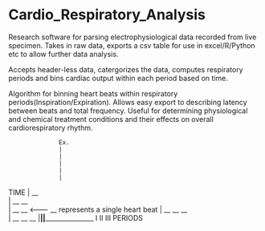 # Cardio_Respiratory_Analysis

Research software for parsing electrophysiological data recorded from live specimen.
Takes in raw data, exports a csv table for use in excel/R/Python etc to allow further data analysis. 

Accepts header-less data, catergorizes the data, computes respiratory periods and bins cardiac output within each period based
on time. 

Algorithm for binning heart beats within respiratory periods(Inspiration/Expiration). Allows easy export to describing latency between beats and total frequency. Useful for determining physiological and chemical treatment conditions and their effects on overall cardiorespiratory rhythm.  

                  Ex.
                  |
                  |
                  |
                  |
                  |
   TIME           |                 __    
                  |             __                    __                            
                  |                               __                             __ <---    __ represents a single heart beat
                  |       __                  __                          __  
                  | __                    __                      __
                  |____________________|________________________|___________________
                          I                         II                    III
                                                  PERIODS
